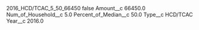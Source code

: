 <?xml version="1.0" encoding="UTF-8"?>
<CustomMetadata xmlns="http://soap.sforce.com/2006/04/metadata" xmlns:xsi="http://www.w3.org/2001/XMLSchema-instance" xmlns:xsd="http://www.w3.org/2001/XMLSchema">
    <label>2016_HCD/TCAC_5_50_66450</label>
    <protected>false</protected>
    <values>
        <field>Amount__c</field>
        <value xsi:type="xsd:double">66450.0</value>
    </values>
    <values>
        <field>Num_of_Household__c</field>
        <value xsi:type="xsd:double">5.0</value>
    </values>
    <values>
        <field>Percent_of_Median__c</field>
        <value xsi:type="xsd:double">50.0</value>
    </values>
    <values>
        <field>Type__c</field>
        <value xsi:type="xsd:string">HCD/TCAC</value>
    </values>
    <values>
        <field>Year__c</field>
        <value xsi:type="xsd:double">2016.0</value>
    </values>
</CustomMetadata>
